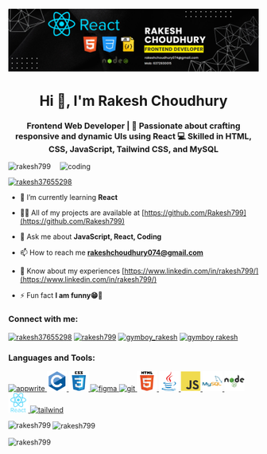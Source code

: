 ![logo](https://github.com/Rakesh799/Rakesh799/blob/main/Screenshot%202024-11-16%20113856.png)

<h1 align="center">Hi 👋, I'm Rakesh Choudhury</h1>
<h3 align="center">Frontend Web Developer | 🎨 Passionate about crafting responsive and dynamic UIs using React 💻 Skilled in HTML, CSS, JavaScript, Tailwind CSS, and MySQL</h3>

<img align="right" alt="coding" width="400" src="https://camo.githubusercontent.com/2366b34bb903c09617990fb5fff4622f3e941349e846ddb7e73df872a9d21233/68747470733a2f2f63646e2e6472696262626c652e636f6d2f75736572732f3733303730332f73637265656e73686f74732f363538313234332f6176656e746f2e676966">
<p align="left"> <img src="https://komarev.com/ghpvc/?username=rakesh799&label=Profile%20views&color=0e75b6&style=flat" alt="rakesh799" /> </p>

<p align="left"> <a href="https://twitter.com/rakesh37655298" target="blank"><img src="https://img.shields.io/twitter/follow/rakesh37655298?logo=twitter&style=for-the-badge" alt="rakesh37655298" /></a> </p>

- 🌱 I’m currently learning **React**

- 👨‍💻 All of my projects are available at [https://github.com/Rakesh799](https://github.com/Rakesh799)

- 💬 Ask me about **JavaScript, React, Coding**

- 📫 How to reach me **rakeshchoudhury074@gmail.com**

- 📄 Know about my experiences [https://www.linkedin.com/in/rakesh799/](https://www.linkedin.com/in/rakesh799/)

- ⚡ Fun fact **I am funny😁🤣**

<h3 align="left">Connect with me:</h3>
<p align="left">
<a href="https://twitter.com/rakesh37655298" target="blank"><img align="center" src="https://raw.githubusercontent.com/rahuldkjain/github-profile-readme-generator/master/src/images/icons/Social/twitter.svg" alt="rakesh37655298" height="30" width="40" /></a>
<a href="https://linkedin.com/in/rakesh799" target="blank"><img align="center" src="https://raw.githubusercontent.com/rahuldkjain/github-profile-readme-generator/master/src/images/icons/Social/linked-in-alt.svg" alt="rakesh799" height="30" width="40" /></a>
<a href="https://instagram.com/gymboy_rakesh" target="blank"><img align="center" src="https://raw.githubusercontent.com/rahuldkjain/github-profile-readme-generator/master/src/images/icons/Social/instagram.svg" alt="gymboy_rakesh" height="30" width="40" /></a>
<a href="https://www.youtube.com/c/gymboy rakesh" target="blank"><img align="center" src="https://raw.githubusercontent.com/rahuldkjain/github-profile-readme-generator/master/src/images/icons/Social/youtube.svg" alt="gymboy rakesh" height="30" width="40" /></a>
</p>

<h3 align="left">Languages and Tools:</h3>
<p align="left"> <a href="https://appwrite.io" target="_blank" rel="noreferrer"> <img src="https://www.vectorlogo.zone/logos/appwriteio/appwriteio-icon.svg" alt="appwrite" width="40" height="40"/> </a> <a href="https://www.cprogramming.com/" target="_blank" rel="noreferrer"> <img src="https://raw.githubusercontent.com/devicons/devicon/master/icons/c/c-original.svg" alt="c" width="40" height="40"/> </a> <a href="https://www.w3schools.com/css/" target="_blank" rel="noreferrer"> <img src="https://raw.githubusercontent.com/devicons/devicon/master/icons/css3/css3-original-wordmark.svg" alt="css3" width="40" height="40"/> </a> <a href="https://www.figma.com/" target="_blank" rel="noreferrer"> <img src="https://www.vectorlogo.zone/logos/figma/figma-icon.svg" alt="figma" width="40" height="40"/> </a> <a href="https://git-scm.com/" target="_blank" rel="noreferrer"> <img src="https://www.vectorlogo.zone/logos/git-scm/git-scm-icon.svg" alt="git" width="40" height="40"/> </a> <a href="https://www.w3.org/html/" target="_blank" rel="noreferrer"> <img src="https://raw.githubusercontent.com/devicons/devicon/master/icons/html5/html5-original-wordmark.svg" alt="html5" width="40" height="40"/> </a> <a href="https://www.java.com" target="_blank" rel="noreferrer"> <img src="https://raw.githubusercontent.com/devicons/devicon/master/icons/java/java-original.svg" alt="java" width="40" height="40"/> </a> <a href="https://developer.mozilla.org/en-US/docs/Web/JavaScript" target="_blank" rel="noreferrer"> <img src="https://raw.githubusercontent.com/devicons/devicon/master/icons/javascript/javascript-original.svg" alt="javascript" width="40" height="40"/> </a> <a href="https://www.mysql.com/" target="_blank" rel="noreferrer"> <img src="https://raw.githubusercontent.com/devicons/devicon/master/icons/mysql/mysql-original-wordmark.svg" alt="mysql" width="40" height="40"/> </a> <a href="https://nodejs.org" target="_blank" rel="noreferrer"> <img src="https://raw.githubusercontent.com/devicons/devicon/master/icons/nodejs/nodejs-original-wordmark.svg" alt="nodejs" width="40" height="40"/> </a> <a href="https://reactjs.org/" target="_blank" rel="noreferrer"> <img src="https://raw.githubusercontent.com/devicons/devicon/master/icons/react/react-original-wordmark.svg" alt="react" width="40" height="40"/> </a> <a href="https://tailwindcss.com/" target="_blank" rel="noreferrer"> <img src="https://www.vectorlogo.zone/logos/tailwindcss/tailwindcss-icon.svg" alt="tailwind" width="40" height="40"/> </a> </p>

<p><img align="left" src="https://github-readme-stats.vercel.app/api/top-langs?username=rakesh799&show_icons=true&locale=en&layout=compact" alt="rakesh799" /></p>

<p>&nbsp;<img align="center" src="https://github-readme-stats.vercel.app/api?username=rakesh799&show_icons=true&locale=en" alt="rakesh799" /></p>

<p><img align="center" src="https://github-readme-streak-stats.herokuapp.com/?user=rakesh799&" alt="rakesh799" /></p>
